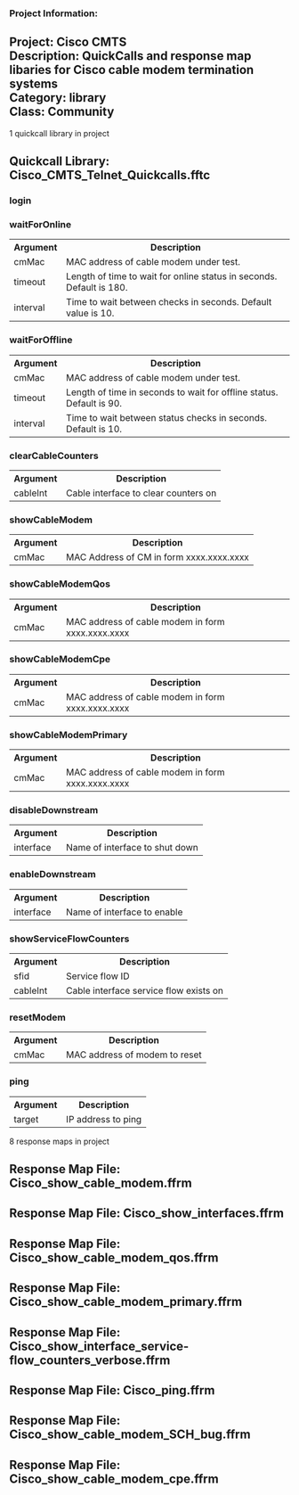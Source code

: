 ### Project Information:
Project: Cisco CMTS  
Description: QuickCalls and response map libaries for Cisco cable modem termination systems    
Category: library  
Class: Community
 ----
1 quickcall library in project
## Quickcall Library: Cisco_CMTS_Telnet_Quickcalls.fftc
### login
### waitForOnline
<table><tr><th>Argument</th><th>Description</th></tr>
<tr><td>cmMac</td><td>MAC address of cable modem under test. </tr></td>
<tr><td>timeout</td><td>Length of time to wait for online status in seconds. Default is 180. </tr></td>
<tr><td>interval</td><td>Time to wait between checks in seconds. Default value is 10.</tr></td></table>

### waitForOffline
<table><tr><th>Argument</th><th>Description</th></tr>
<tr><td>cmMac</td><td>MAC address of cable modem under test. </tr></td>
<tr><td>timeout</td><td>Length of time in seconds to wait for offline status. Default is 90.
</tr></td>
<tr><td>interval</td><td>Time to wait between status checks in seconds. Default is 10.</tr></td></table>

### clearCableCounters
<table><tr><th>Argument</th><th>Description</th></tr>
<tr><td>cableInt</td><td>Cable interface to clear counters on</tr></td></table>

### showCableModem
<table><tr><th>Argument</th><th>Description</th></tr>
<tr><td>cmMac</td><td>MAC Address of CM in form xxxx.xxxx.xxxx
</tr></td></table>

### showCableModemQos
<table><tr><th>Argument</th><th>Description</th></tr>
<tr><td>cmMac</td><td>MAC address of cable modem in form xxxx.xxxx.xxxx</tr></td></table>

### showCableModemCpe
<table><tr><th>Argument</th><th>Description</th></tr>
<tr><td>cmMac</td><td>MAC address of cable modem in form xxxx.xxxx.xxxx</tr></td></table>

### showCableModemPrimary
<table><tr><th>Argument</th><th>Description</th></tr>
<tr><td>cmMac</td><td>MAC address of cable modem in form xxxx.xxxx.xxxx</tr></td></table>

### disableDownstream
<table><tr><th>Argument</th><th>Description</th></tr>
<tr><td>interface</td><td>Name of interface to shut down</tr></td></table>

### enableDownstream
<table><tr><th>Argument</th><th>Description</th></tr>
<tr><td>interface</td><td>Name of interface to enable</tr></td></table>

### showServiceFlowCounters
<table><tr><th>Argument</th><th>Description</th></tr>
<tr><td>sfid</td><td>Service flow ID</tr></td>
<tr><td>cableInt</td><td>Cable interface service flow exists on</tr></td></table>

### resetModem
<table><tr><th>Argument</th><th>Description</th></tr>
<tr><td>cmMac</td><td>MAC address of modem to reset
</tr></td></table>

### ping
<table><tr><th>Argument</th><th>Description</th></tr>
<tr><td>target</td><td>IP address to ping
</tr></td></table>

8 response maps in project
## Response Map File: Cisco_show_cable_modem.ffrm
## Response Map File: Cisco_show_interfaces.ffrm
## Response Map File: Cisco_show_cable_modem_qos.ffrm
## Response Map File: Cisco_show_cable_modem_primary.ffrm
## Response Map File: Cisco_show_interface_service-flow_counters_verbose.ffrm
## Response Map File: Cisco_ping.ffrm
## Response Map File: Cisco_show_cable_modem_SCH_bug.ffrm
## Response Map File: Cisco_show_cable_modem_cpe.ffrm